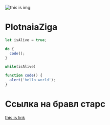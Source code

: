 ![this is img](https://pbs.twimg.com/media/Evjp2AJXcAI8hrC.jpg)

# PlotnaiaZiga

``` javascript
let isAlive = true;

do {
  code();
}

while(isAlive)

function code() {
  alert('hello world');
}
```

# Ссылка на бравл старс
[this is link](https://play.google.com/store/apps/details?id=com.supercell.brawlstars&hl=ru&gl=US)
